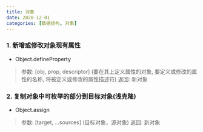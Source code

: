 ```yaml
---
title: 对象
date: 2020-12-01
categories: [数据结构, 对象]
---
```


### 1. 新增或修改对象现有属性

- Object.defineProperty

> 参数: [obj, prop, descriptor] (要在其上定义属性的对象, 要定义或修改的属性的名称, 将被定义或修改的属性描述符)
> 返回: 新对象

### 2. 复制对象中可枚举的部分到目标对象(浅克隆)

- Object.assign

> 参数: [target, ...sources] (目标对象，源对象)
> 返回: 新对象

